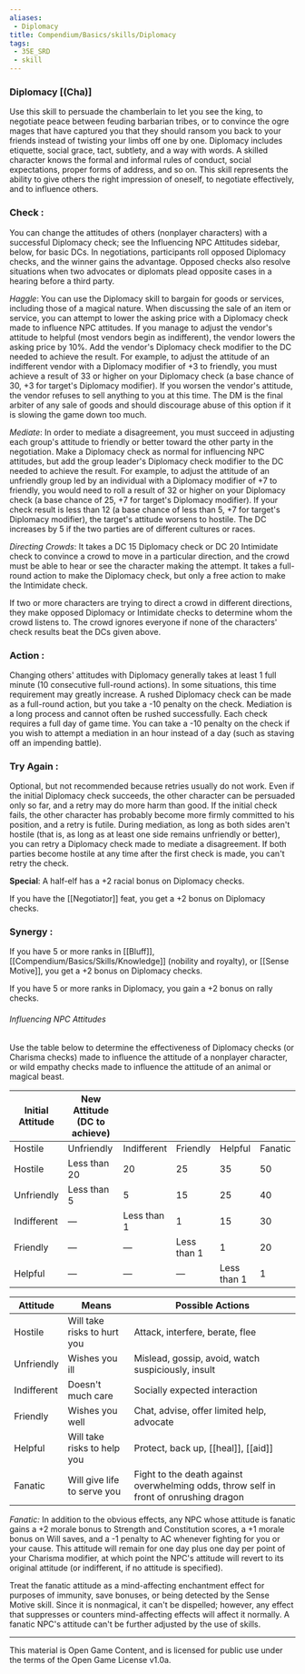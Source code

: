```yaml
---
aliases:
 - Diplomacy
title: Compendium/Basics/skills/Diplomacy
tags: 
 - 35E_SRD
 - skill
---
```

### Diplomacy [(Cha)]
Use this skill to persuade the chamberlain to let you see the king, to negotiate peace between feuding barbarian tribes, or to convince the ogre mages that have captured you that they should ransom you back to your friends instead of twisting your limbs off one by one. Diplomacy includes etiquette, social grace, tact, subtlety, and a way with words. A skilled character knows the formal and informal rules of conduct, social expectations, proper forms of address, and so on. This skill represents the ability to give others the right impression of oneself, to negotiate effectively, and to influence others.

### Check : 
You can change the attitudes of others (nonplayer characters) with a successful Diplomacy check; see the Influencing NPC Attitudes sidebar, below, for basic DCs. In negotiations, participants roll opposed Diplomacy checks, and the winner gains the advantage. Opposed checks also resolve situations when two advocates or diplomats plead opposite cases in a hearing before a third party.

_Haggle_: You can use the Diplomacy skill to bargain for goods or services, including those of a magical nature. When discussing the sale of an item or service, you can attempt to lower the asking price with a Diplomacy check made to influence NPC attitudes. If you manage to adjust the vendor's attitude to helpful (most vendors begin as indifferent), the vendor lowers the asking price by 10%. Add the vendor's Diplomacy check modifier to the DC needed to achieve the result. For example, to adjust the attitude of an indifferent vendor with a Diplomacy modifier of +3 to friendly, you must achieve a result of 33 or higher on your Diplomacy check (a base chance of 30, +3 for target's Diplomacy modifier). If you worsen the vendor's attitude, the vendor refuses to sell anything to you at this time. The DM is the final arbiter of any sale of goods and should discourage abuse of this option if it is slowing the game down too much.

_Mediate_: In order to mediate a disagreement, you must succeed in adjusting each group's attitude to friendly or better toward the other party in the negotiation. Make a Diplomacy check as normal for influencing NPC attitudes, but add the group leader's Diplomacy check modifier to the DC needed to achieve the result. For example, to adjust the attitude of an unfriendly group led by an individual with a Diplomacy modifier of +7 to friendly, you would need to roll a result of 32 or higher on your Diplomacy check (a base chance of 25, +7 for target's Diplomacy modifier). If your check result is less than 12 (a base chance of less than 5, +7 for target's Diplomacy modifier), the target's attitude worsens to hostile. The DC increases by 5 if the two parties are of different cultures or races.

_Directing Crowds_: It takes a DC 15 Diplomacy check or DC 20 Intimidate check to convince a crowd to move in a particular direction, and the crowd must be able to hear or see the character making the attempt. It takes a full-round action to make the Diplomacy check, but only a free action to make the Intimidate check.

If two or more characters are trying to direct a crowd in different directions, they make opposed Diplomacy or Intimidate checks to determine whom the crowd listens to. The crowd ignores everyone if none of the characters' check results beat the DCs given above.

### Action : 
Changing others' attitudes with Diplomacy generally takes at least 1 full minute (10 consecutive full-round actions). In some situations, this time requirement may greatly increase. A rushed Diplomacy check can be made as a full-round action, but you take a -10 penalty on the check. Mediation is a long process and cannot often be rushed successfully. Each check requires a full day of game time. You can take a -10 penalty on the check if you wish to attempt a mediation in an hour instead of a day (such as staving off an impending battle).

### Try Again : 
Optional, but not recommended because retries usually do not work. Even if the initial Diplomacy check succeeds, the other character can be persuaded only so far, and a retry may do more harm than good. If the initial check fails, the other character has probably become more firmly committed to his position, and a retry is futile. During mediation, as long as both sides aren't hostile (that is, as long as at least one side remains unfriendly or better), you can retry a Diplomacy check made to mediate a disagreement. If both parties become hostile at any time after the first check is made, you can't retry the check.

**Special**: A half-elf has a +2 racial bonus on Diplomacy checks.

If you have the [[Negotiator]] feat, you get a +2 bonus on Diplomacy checks.

### Synergy : 
If you have 5 or more ranks in [[Bluff]], [[Compendium/Basics/Skills/Knowledge]] (nobility and royalty), or [[Sense Motive]], you get a +2 bonus on Diplomacy checks.

If you have 5 or more ranks in Diplomacy, you gain a +2 bonus on rally checks.

###### Influencing NPC Attitudes

Use the table below to determine the effectiveness of Diplomacy checks (or Charisma checks) made to influence the attitude of a nonplayer character, or wild empathy checks made to influence the attitude of an animal or magical beast.

|Initial  <br>Attitude|New Attitude (DC to achieve)|   |   |   |   |
|---|---|---|---|---|---|
|Hostile|Unfriendly|Indifferent|Friendly|Helpful|Fanatic|
|Hostile|Less than 20|20|25|35|50|150|
|Unfriendly|Less than 5|5|15|25|40|120|
|Indifferent|—|Less than 1|1|15|30|90|
|Friendly|—|—|Less than 1|1|20|60|
|Helpful|—|—|—|Less than 1|1|50|

|Attitude|Means|Possible Actions|
|---|---|---|
|Hostile|Will take risks to hurt you|Attack, interfere, berate, flee|
|Unfriendly|Wishes you ill|Mislead, gossip, avoid, watch suspiciously, insult|
|Indifferent|Doesn't much care|Socially expected interaction|
|Friendly|Wishes you well|Chat, advise, offer limited help, advocate|
|Helpful|Will take risks to help you|Protect, back up, [[heal]], [[aid]]|
|Fanatic|Will give life to serve you|Fight to the death against overwhelming odds, throw self in front of onrushing dragon|

_Fanatic:_ In addition to the obvious effects, any NPC whose attitude is fanatic gains a +2 morale bonus to Strength and Constitution scores, a +1 morale bonus on Will saves, and a -1 penalty to AC whenever fighting for you or your cause. This attitude will remain for one day plus one day per point of your Charisma modifier, at which point the NPC's attitude will revert to its original attitude (or indifferent, if no attitude is specified).

Treat the fanatic attitude as a mind-affecting enchantment effect for purposes of immunity, save bonuses, or being detected by the Sense Motive skill. Since it is nonmagical, it can't be dispelled; however, any effect that suppresses or counters mind-affecting effects will affect it normally. A fanatic NPC's attitude can't be further adjusted by the use of skills.



---



This material is Open Game Content, and is licensed for public use under the terms of the Open Game License v1.0a.

